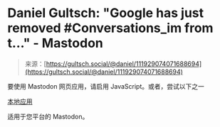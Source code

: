 <!--yml

category: 未分类

date: 2024-05-27 14:51:32

-->

# Daniel Gultsch: "Google has just removed #Conversations_im from t…" - Mastodon

> 来源：[https://gultsch.social/@daniel/111929074071688694](https://gultsch.social/@daniel/111929074071688694)

要使用 Mastodon 网页应用，请启用 JavaScript。或者，尝试以下之一

[本地应用](https://joinmastodon.org/apps)

适用于您平台的 Mastodon。
